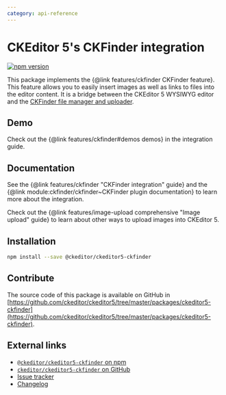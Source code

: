 ```yaml
---
category: api-reference
---
```


# CKEditor 5's CKFinder integration

[![npm version](https://badge.fury.io/js/%40ckeditor%2Fckeditor5-ckfinder.svg)](https://www.npmjs.com/package/@ckeditor/ckeditor5-ckfinder)

This package implements the {@link features/ckfinder CKFinder feature}. This feature allows you to easily insert images as well as links to files into the editor content. It is a bridge between the CKEditor 5 WYSIWYG editor and the [CKFinder file manager and uploader](https://ckeditor.com/ckfinder).

## Demo

Check out the {@link features/ckfinder#demos demos} in the integration guide.

## Documentation

See the {@link features/ckfinder "CKFinder integration" guide} and the {@link module:ckfinder/ckfinder~CKFinder plugin documentation} to learn more about the integration.

Check out the {@link features/image-upload comprehensive "Image upload" guide} to learn about other ways to upload images into CKEditor 5.

## Installation

```bash
npm install --save @ckeditor/ckeditor5-ckfinder
```

## Contribute

The source code of this package is available on GitHub in [https://github.com/ckeditor/ckeditor5/tree/master/packages/ckeditor5-ckfinder](https://github.com/ckeditor/ckeditor5/tree/master/packages/ckeditor5-ckfinder).

## External links

* [`@ckeditor/ckeditor5-ckfinder` on npm](https://www.npmjs.com/package/@ckeditor/ckeditor5-ckfinder)
* [`ckeditor/ckeditor5-ckfinder` on GitHub](https://github.com/ckeditor/ckeditor5/tree/master/packages/ckeditor5-ckfinder)
* [Issue tracker](https://github.com/ckeditor/ckeditor5/issues)
* [Changelog](https://github.com/ckeditor/ckeditor5/blob/master/CHANGELOG.md)
